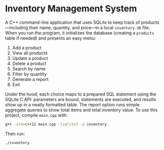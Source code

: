 # Inventory Management System

A C++ command-line application that uses SQLite to keep track of products—including their name, quantity, and price—in a local `inventory.db` file. When you run the program, it initializes the database (creating a `products` table if needed) and presents an easy menu:

1. Add a product
2. View all products
3. Update a product
4. Delete a product
5. Search by name
6. Filter by quantity
7. Generate a report
8. Exit

Under the hood, each choice maps to a prepared SQL statement using the SQLite C API: parameters are bound, statements are executed, and results show up in a neatly formatted table. The report option runs simple aggregate queries to show total items and total inventory value. To use this project, compile `main.cpp` with:

```bash
g++ -std=c++11 main.cpp -lsqlite3 -o inventory
```

Then run:

```bash
./inventory
```
